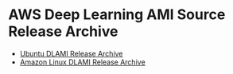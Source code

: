 # AWS Deep Learning AMI Source Release Archive<a name="dlami-release-archive-source"></a>


+ [Ubuntu DLAMI Release Archive](dlami-release-archive-ubuntu.md)
+ [Amazon Linux DLAMI Release Archive](dlami-release-archive-al.md)